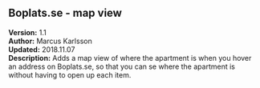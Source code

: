 <html>
    <head>
    </head>
    <body>
        <h2>Boplats.se - map view</h2>
        <div><b>Version:</b> 1.1</div>
        <div><b>Author:</b> Marcus Karlsson</div>
        <div><b>Updated:</b> 2018.11.07</div>
        <div><b>Description:</b> Adds a map view of where the apartment is when you hover an address on Boplats.se, so that you can se where the apartment is without having to open up each item.</div>
    </body>
</html>

